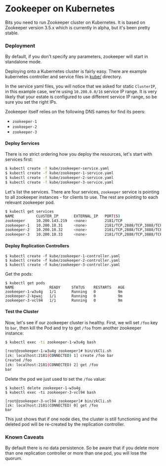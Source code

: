 # Zookeeper on Kubernetes

Bits you need to run Zookeeper cluster on Kubernetes. It is based on Zookeeper
version 3.5.x which is currently in alpha, but it's been pretty stable.


### Deployment
By default, if you don't specify any parameters, zookeeper will start in
standalone mode.

Deploying onto a Kubernetes cluster is fairly easy. There are example
kubernetes controller and service files in [kube/](kube/) directory.

In the service yaml files, you will notice that we asked for static
`ClusterIP`, in this example case, we're using `10.200.0.0/16` service IP
range. It is very likely that your estate is configured to use different
service IP range, so be sure you set the right IPs.

Zookeeper itself relies on the following DNS names for find its peers:
- `zookeeper-1`
- `zookeeper-2`
- `zookeeper-3`


#### Deploy Services
There is no strict ordering how you deploy the resources, let's start with
services first:

```bash
$ kubectl create -f kube/zookeeper-service.yaml
$ kubectl create -f kube/zookeeper-1-service.yaml
$ kubectl create -f kube/zookeeper-2-service.yaml
$ kubectl create -f kube/zookeeper-3-service.yaml
```

Let's list the services. There are four services, `zookeeper` service is
pointing to all zookeeper instances - for clients to use. The rest are pointing
to each relevant zookeeper pod.

```bash
$ kubectl get services
NAME          CLUSTER_IP       EXTERNAL_IP   PORT(S)                      SELECTOR                          AGE
zookeeper     10.200.143.219   <none>        2181/TCP                     service=zookeeper                 4h
zookeeper-1   10.200.10.31     <none>        2181/TCP,2888/TCP,3888/TCP   name=zookeeper-1,zookeeper_id=1   23h
zookeeper-2   10.200.10.32     <none>        2181/TCP,2888/TCP,3888/TCP   name=zookeeper-2,zookeeper_id=2   23h
zookeeper-3   10.200.10.33     <none>        2181/TCP,2888/TCP,3888/TCP   name=zookeeper-3,zookeeper_id=3   23h
```


#### Deploy Replication Controllers

```
$ kubectl create -f kube/zookeeper-1-controller.yaml
$ kubectl create -f kube/zookeeper-2-controller.yaml
$ kubectl create -f kube/zookeeper-3-controller.yaml
```

Get the pods:
```
$ kubectl get pods
NAME                READY     STATUS    RESTARTS   AGE
zookeeper-1-w3u4g   1/1       Running   0          9m
zookeeper-2-kpwaj   1/1       Running   0          9m
zookeeper-3-vcl94   1/1       Running   0          9m
```

#### Test the Cluster

Now, let's see if our zookeeper cluster is healthy. First, we will set `/foo`
key to `bar`, then kill the Pod and try to get `/foo` from another zookeeper
instance:

```bash
$ kubectl exec -ti zookeeper-1-w3u4g bash

[root@zookeeper-1-w3u4g zookeeper]# bin/zkCli.sh
[zk: localhost:2181(CONNECTED) 1] create /foo bar
Created /foo
[zk: localhost:2181(CONNECTED) 2] get /foo
bar
```

Delete the pod we just used to set the `/foo` value:
```
$ kubectl delete zookeeper-1-w3u4g
$ kubectl exec -ti zookeeper-3-vcl94 bash

[root@zookeeper-3-vcl94 zookeeper]# bin/zkCli.sh
[zk: localhost:2181(CONNECTED) 0] get /foo
bar
```

This just shows that if one node dies, the cluster is still functioning and the
deleted pod will be re-created by the replication controller.

### Known Caveats

By default there is no data persistence. So be aware that if you delete more
than one replication controller or more than one pod, you will lose the quorum.

